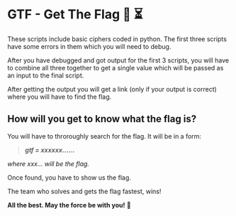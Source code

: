 
# GTF - Get The Flag :checkered_flag: :hourglass_flowing_sand:



These scripts include basic ciphers coded in python. The first three scripts have some errors in them which you will need to debug.

After you have debugged and got output for the first 3 scripts, you will have to combine all three together to get a single value which will be passed as an input to the final script.

After getting the output you will get a link (only if your output is correct) where you will have to find the flag.



## How will you get to know what the flag is?



You will have to throroughly search for the flag. It will be in a form: 

> ***gtf = xxxxxx......***

*where xxx... will be the flag.*



Once found, you have to show us the flag.


The team who solves and gets the flag fastest, wins!



**All the best. May the force be with you!** :purple_heart:
